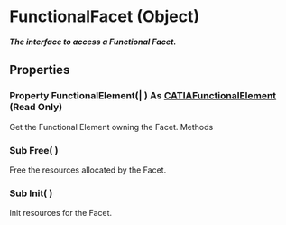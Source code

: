 # FunctionalFacet (Object)

**_The interface to access a Functional Facet._**

## Properties

### Property **FunctionalElement**(| ) As [CATIAFunctionalElement](../CATFunctSystemItf/interface_FunctionalElement_61851.md) (Read Only)

   Get the Functional Element owning the Facet.  Methods

### Sub **Free**( )

   Free the resources allocated by the Facet.  
### Sub **Init**( )

   Init resources for the Facet.